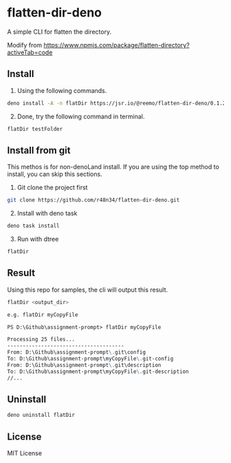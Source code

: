 # flatten-dir-deno

A simple CLI for flatten the directory.

Modify from https://www.npmjs.com/package/flatten-directory?activeTab=code

## Install 
1. Using the following commands.
```bash
deno install -A -n flatDir https://jsr.io/@reemo/flatten-dir-deno/0.1.2/mod.ts
```

2. Done, try the following command in terminal.
```bash
flatDir testFolder
```

## Install from git
This methos is for non-denoLand install. If you are using the top method to install, you can skip this sections. 

1. Git clone the project first
```bash
git clone https://github.com/r48n34/flatten-dir-deno.git
```

2. Install with deno task
```bash
deno task install
```

3. Run with dtree
```bash
flatDir
```

## Result
Using this repo for samples, the cli will output this result.

```bash
flatDir <output_dir>

e.g. flatDir myCopyFile
```

```md
PS D:\Github\assignment-prompt> flatDir myCopyFile

Processing 25 files...
--------------------------------------
From: D:\Github\assignment-prompt\.git\config
To: D:\Github\assignment-prompt\myCopyFile\.git-config
From: D:\Github\assignment-prompt\.git\description
To: D:\Github\assignment-prompt\myCopyFile\.git-description
//...
```

## Uninstall 
```bash
deno uninstall flatDir 
```

## License

MIT License